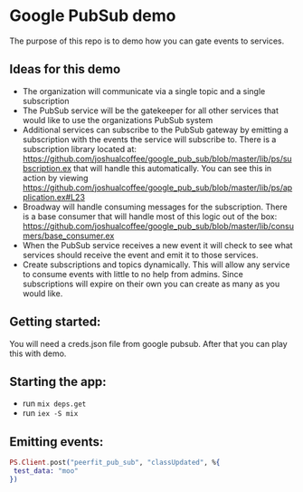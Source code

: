 # Google PubSub demo
The purpose of this repo is to demo how you can gate events to services.  

## Ideas for this demo
* The organization will communicate via a single topic and a single subscription
* The PubSub service will be the gatekeeper for all other services that would like to use the organizations PubSub system
* Additional services can subscribe to the PubSub gateway by emitting a subscription with the events the service will subscribe to.  There is a subscription library located at: https://github.com/joshualcoffee/google_pub_sub/blob/master/lib/ps/subscription.ex that will handle this automatically.  You can see this in action by viewing https://github.com/joshualcoffee/google_pub_sub/blob/master/lib/ps/application.ex#L23
* Broadway will handle consuming messages for the subscription.  There is a base consumer that will handle most of this logic out of the box: https://github.com/joshualcoffee/google_pub_sub/blob/master/lib/consumers/base_consumer.ex
* When the PubSub service receives a new event it will check to see what services should receive the event and emit it to those services.  
* Create subscriptions and topics dynamically. This will allow any service to consume events with little to no help from admins.  Since subscriptions will expire on their own you can create as many as you would like.

## Getting started:
You will need a creds.json file from google pubsub.  After that you can play this with demo.

## Starting the app:
* run `mix deps.get`
* run `iex -S mix`
## Emitting events:
```elixir
PS.Client.post("peerfit_pub_sub", "classUpdated", %{
 test_data: "moo"
})
```
